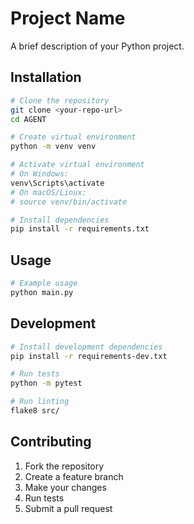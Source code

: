 # Project Name

A brief description of your Python project.

## Installation

```bash
# Clone the repository
git clone <your-repo-url>
cd AGENT

# Create virtual environment
python -m venv venv

# Activate virtual environment
# On Windows:
venv\Scripts\activate
# On macOS/Linux:
# source venv/bin/activate

# Install dependencies
pip install -r requirements.txt
```

## Usage

```python
# Example usage
python main.py
```

## Development

```bash
# Install development dependencies
pip install -r requirements-dev.txt

# Run tests
python -m pytest

# Run linting
flake8 src/
```

## Contributing

1. Fork the repository
2. Create a feature branch
3. Make your changes
4. Run tests
5. Submit a pull request
